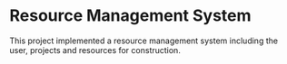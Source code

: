 # Resource Management System

This project implemented a resource management system including the user, projects and resources for construction.
